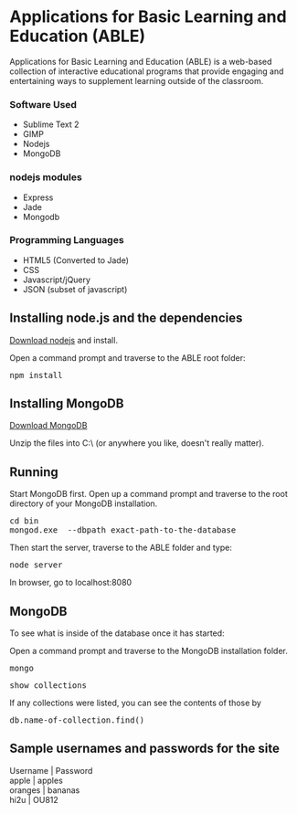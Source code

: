 # Applications for Basic Learning and Education (ABLE) #

Applications for Basic Learning and Education (ABLE) is a web-based collection of interactive educational programs that 
provide engaging and entertaining ways to supplement learning outside of the classroom.

### Software Used ###
* Sublime Text 2
* GIMP
* Nodejs
* MongoDB

### nodejs modules ###
* Express
* Jade
* Mongodb

### Programming Languages ###
* HTML5 (Converted to Jade)
* CSS
* Javascript/jQuery
* JSON (subset of javascript)

## Installing node.js and the dependencies
[Download nodejs](http://nodejs.org/download/) and install.

Open a command prompt and traverse to the ABLE root folder:
<pre>npm install</pre>

## Installing MongoDB ##
[Download MongoDB](http://www.mongodb.org/downloads)

Unzip the files into C:\ (or anywhere you like, doesn't really matter).

## Running ##
Start MongoDB first. Open up a command prompt and traverse to the root directory of your MongoDB installation.
<pre>cd bin
mongod.exe  --dbpath exact-path-to-the-database</pre>

Then start the server, traverse to the ABLE folder and type:
<pre>node server</pre>

In browser, go to localhost:8080


## MongoDB ##
To see what is inside of the database once it has started:

Open a command prompt and traverse to the MongoDB installation folder.
<pre>mongo</pre>
<pre>show collections</pre>

If any collections were listed, you can see the contents of those by
<pre>db.name-of-collection.find()</pre>

## Sample usernames and passwords for the site ##
Username | Password<br>
apple | apples<br>
oranges | bananas<br>
hi2u | OU812<br>
